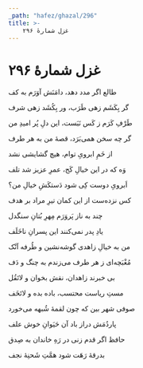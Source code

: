 ```yaml
---
_path: "hafez/ghazal/296"
title: >-
    غزل شمارهٔ ۲۹۶
---
```

# غزل شمارهٔ ۲۹۶

<div class="b" id="bn1"><div class="m1"><p>طالع اگر مدد دهد، دامَنَش آوَرَم به کف</p></div>
<div class="m2"><p>گر بِکَشَم زهی طَرَب، ور بِکُشَد زهی شرف</p></div></div>
<div class="b" id="bn2"><div class="m1"><p>طَرْفِ کَرَم ز کَس نَبَست، این دلِ پُر امیدِ من</p></div>
<div class="m2"><p>گر چه سخن همی‌بَرَد، قصهٔ من به هر طرف</p></div></div>
<div class="b" id="bn3"><div class="m1"><p>از خَمِ ابرویِ توام، هیچ گشایشی نشد</p></div>
<div class="m2"><p>وَه که در این خیالِ کَج، عمرِ عزیز شد تلف</p></div></div>
<div class="b" id="bn4"><div class="m1"><p>اَبرویِ دوست کِی شود دَستکَشِ خیالِ من؟</p></div>
<div class="m2"><p>کس نزده‌ست از این کمان تیرِ مراد بر هدف</p></div></div>
<div class="b" id="bn5"><div class="m1"><p>چند به ناز پَروَرَم مِهرِ بُتانِ سنگدل</p></div>
<div class="m2"><p>یادِ پدر نمی‌کنند این پسرانِ ناخَلَف</p></div></div>
<div class="b" id="bn6"><div class="m1"><p>من به خیالِ زاهدی گوشه‌نشین و طُرفه آنْک</p></div>
<div class="m2"><p>مُغْبَچه‌ای ز هر طرف می‌زندم به چنگ و دَف</p></div></div>
<div class="b" id="bn7"><div class="m1"><p>بی خبرند زاهدان، نقش بخوان و لاتَقُل</p></div>
<div class="m2"><p>مستِ ریاست محتسب، باده بده و لاتَخَف</p></div></div>
<div class="b" id="bn8"><div class="m1"><p>صوفی شهر بین که چون لقمهٔ شُبهه می‌خورد</p></div>
<div class="m2"><p>پاردُمَش دراز باد آن حَیَوانِ خوش علف</p></div></div>
<div class="b" id="bn9"><div class="m1"><p>حافظ اگر قدم زنی در رَهِ خاندان به صِدق</p></div>
<div class="m2"><p>بدرقهٔ رَهَت شود همَّتِ شَحنِهٔ نجف</p></div></div>
